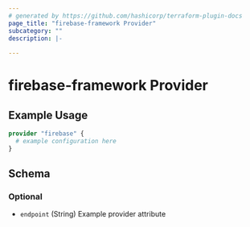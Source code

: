 ```yaml
---
# generated by https://github.com/hashicorp/terraform-plugin-docs
page_title: "firebase-framework Provider"
subcategory: ""
description: |-
  
---
```


# firebase-framework Provider

## Example Usage

```terraform
provider "firebase" {
  # example configuration here
}
```

<!-- schema generated by tfplugindocs -->
## Schema

### Optional

- `endpoint` (String) Example provider attribute
